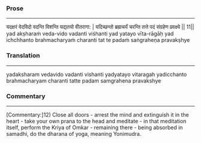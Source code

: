 ### Prose 
 --- 
यदक्षरं वेदविदो वदन्ति
विशन्ति यद्यतयो वीतरागा: |
यदिच्छन्तो ब्रह्मचर्यं चरन्ति
तत्ते पदं संग्रहेण प्रवक्ष्ये || 11||
yad akṣharaṁ veda-vido vadanti
viśhanti yad yatayo vīta-rāgāḥ
yad ichchhanto brahmacharyaṁ charanti
tat te padaṁ saṅgraheṇa pravakṣhye

### Translation 
 --- 
yadaksharam vedavido vadanti vishanti yadyatayo vitaragah yadicchanto brahmacharyam charanti tatte padam samgrahena pravakshye

### Commentary 
 --- 
[Commentary:]12) Close all doors - arrest the mind and extinguish it in the heart - take your own prana to the head and meditate - in that meditation itself, perform the Kriya of Omkar - remaining there - being absorbed in samadhi, do the dharana of yoga, meaning Yonimudra.